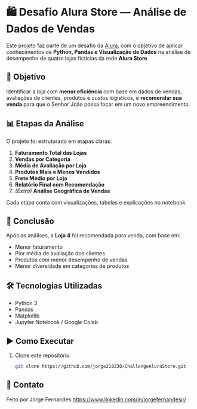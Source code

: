 # 🛍️ Desafio Alura Store — Análise de Dados de Vendas

Este projeto faz parte de um desafio da [Alura](https://www.alura.com.br/), com o objetivo de aplicar conhecimentos de **Python, Pandas e Visualização de Dados** na análise de desempenho de quatro lojas fictícias da rede **Alura Store**.

## 🎯 Objetivo

Identificar a loja com **menor eficiência** com base em dados de vendas, avaliações de clientes, produtos e custos logísticos, e **recomendar sua venda** para que o Senhor João possa focar em um novo empreendimento.

## 📊 Etapas da Análise

O projeto foi estruturado em etapas claras:

1. **Faturamento Total das Lojas**
2. **Vendas por Categoria**
3. **Média de Avaliação por Loja**
4. **Produtos Mais e Menos Vendidos**
5. **Frete Médio por Loja**
6. **Relatório Final com Recomendação**
7. *(Extra)* **Análise Geográfica de Vendas**

Cada etapa conta com visualizações, tabelas e explicações no notebook.

## 🧠 Conclusão

Após as análises, a **Loja 4** foi recomendada para venda, com base em:

- Menor faturamento
- Pior média de avaliação dos clientes
- Produtos com menor desempenho de vendas
- Menor diversidade em categorias de produtos

## 🛠️ Tecnologias Utilizadas

- Python 3
- Pandas
- Matplotlib
- Jupyter Notebook / Google Colab

## ▶️ Como Executar

1. Clone este repositório:
   ```bash
   git clone https://github.com/jorge218230/ChallengeAluraStore.git

## 🤝 Contato
Feito por Jorge Fernandes
https://www.linkedin.com/in/jorgefernandesjr/
